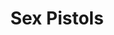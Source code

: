---
title: "Sex Pistols"
summary: "The Sex Pistols were an English punk rock band formed in London in 1975. Although their initial career lasted just two and a half years, they were one of the most culturally influential acts in popular music. The band initiated the punk movement in the United Kingdom and inspiring many later punk and alternative rock musicians, while their clothing and hairstyles were a significant influence on punk image.
The Sex Pistols first line up consisted of vocalist Johnny Rotten , guitarist Steve Jones, drummer Paul Cook, and bassist Glen Matlock. Matlock was replaced by Sid Vicious in early 1977. Under the management of Malcolm McLaren, they attracted widespread media controversies bringing them to the attention of the mainstream British press. They swore live on-air during a December 1976 television interview, while the lyrics of their May 1977 single \"God Save the Queen\" described the monarchy a \"fascist regime\", instantly popularizing punk rock in the UK. \"God Save the Queen\" was banned by the BBC and nearly every independent radio station in Britain, making it one of the most censored records in British history.
The Sex Pistols' only album, Never Mind the Bollocks, Here's the Sex Pistols became a UK number one and a staple record of punk rock. In January 1978, at the final gig of a difficult and media-hyped tour of the US, Rotten announced the band's break-up live on stage. Over the next few months, the three remaining members recorded songs for McLaren's film of the Sex Pistols' story, The Great Rock 'n' Roll Swindle. Vicious died of a heroin overdose in February 1979 following his arrest for the alleged murder of his girlfriend, Nancy Spungen. Rotten, Jones, Cook and Matlock reunited for a successful tour in 1996. Further one-off performances and short tours followed over the next decade.
The Sex Pistols have been recognised as a highly influential band. In 2004, Rolling Stone placed them No. 58 on its list of the \"100 Greatest Artists of All Time\". On 24 February 2006, the Sex Pistols—the four original members plus Vicious—were inducted into the Rock and Roll Hall of Fame, although they refused to attend the ceremony."
image: "sex-pistols.jpg"
apple_music_artist_url: "https://music.apple.com/gb/artist/sex-pistols/3184277"
wikipedia_url: "https://en.wikipedia.org/wiki/Sex_Pistols"
---